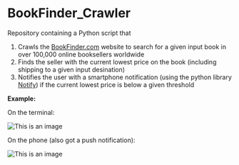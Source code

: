 # BookFinder_Crawler

Repository containing a Python script that

1) Crawls the [BookFinder.com](https://www.bookfinder.com/) website to search for a given input book in over 100,000 online booksellers worldwide
2) Finds the seller with the current lowest price on the book (including shipping to a given input desination)
3) Notifies the user with a smartphone notification (using the python library [Notify](https://pypi.org/project/notify-py/)) if the current lowest price is below a given threshold


**Example:**

On the terminal:


![This is an image](https://i.ibb.co/mtHC1Kx/bookf1.png)


On the phone (also got a push notification):


![This is an image](https://i.ibb.co/KVvDnry/bookf2.jpg)

